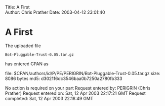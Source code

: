 Title: A First  
Author: Chris Prather
Date: 2003-04-12 23:01:40

# A First
The uploaded file

    Bot-Pluggable-Trust-0.05.tar.gz

has entered CPAN as

  file: $CPAN/authors/id/P/PE/PERIGRIN/Bot-Pluggable-Trust-0.05.tar.gz
  size: 8086 bytes
   md5: d302116dc3546baa0b7250a2780fb333

No action is required on your part
Request entered by: PERIGRIN (Chris Prather)
Request entered on: Sat, 12 Apr 2003 22:17:21 GMT
Request completed:  Sat, 12 Apr 2003 22:18:49 GMT
